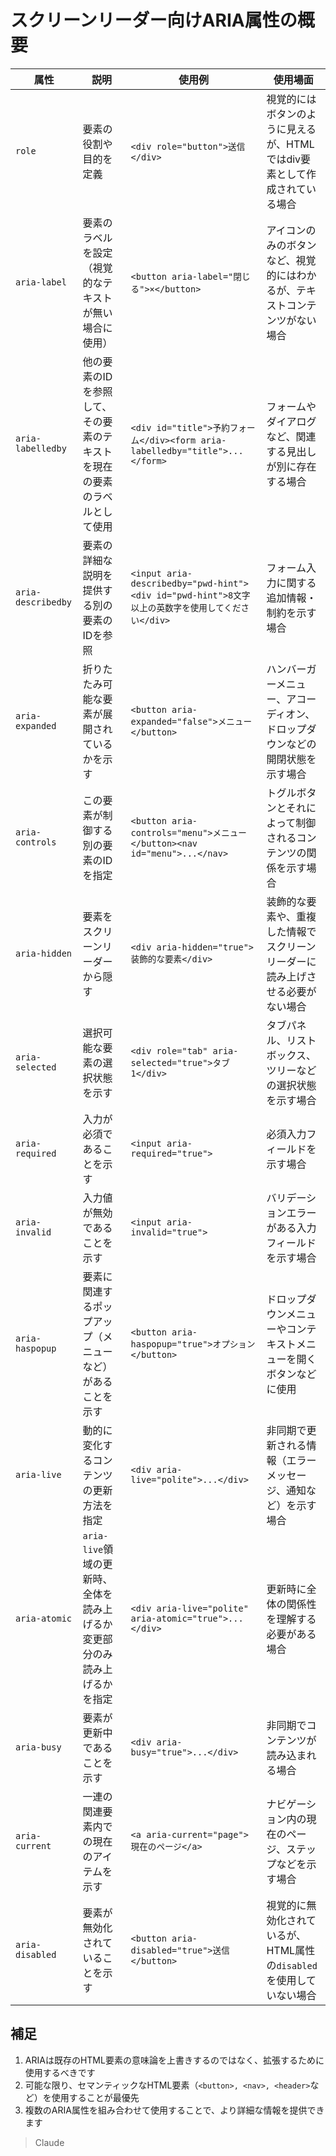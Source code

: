# スクリーンリーダー向けARIA属性の概要

| 属性 | 説明 | 使用例 | 使用場面 |
|------|------|--------|----------|
| `role` | 要素の役割や目的を定義 | `<div role="button">送信</div>` | 視覚的にはボタンのように見えるが、HTMLではdiv要素として作成されている場合 |
| `aria-label` | 要素のラベルを設定（視覚的なテキストが無い場合に使用） | `<button aria-label="閉じる">×</button>` | アイコンのみのボタンなど、視覚的にはわかるが、テキストコンテンツがない場合 |
| `aria-labelledby` | 他の要素のIDを参照して、その要素のテキストを現在の要素のラベルとして使用 | `<div id="title">予約フォーム</div><form aria-labelledby="title">...</form>` | フォームやダイアログなど、関連する見出しが別に存在する場合 |
| `aria-describedby` | 要素の詳細な説明を提供する別の要素のIDを参照 | `<input aria-describedby="pwd-hint"><div id="pwd-hint">8文字以上の英数字を使用してください</div>` | フォーム入力に関する追加情報・制約を示す場合 |
| `aria-expanded` | 折りたたみ可能な要素が展開されているかを示す | `<button aria-expanded="false">メニュー</button>` | ハンバーガーメニュー、アコーディオン、ドロップダウンなどの開閉状態を示す場合 |
| `aria-controls` | この要素が制御する別の要素のIDを指定 | `<button aria-controls="menu">メニュー</button><nav id="menu">...</nav>` | トグルボタンとそれによって制御されるコンテンツの関係を示す場合 |
| `aria-hidden` | 要素をスクリーンリーダーから隠す | `<div aria-hidden="true">装飾的な要素</div>` | 装飾的な要素や、重複した情報でスクリーンリーダーに読み上げさせる必要がない場合 |
| `aria-selected` | 選択可能な要素の選択状態を示す | `<div role="tab" aria-selected="true">タブ1</div>` | タブパネル、リストボックス、ツリーなどの選択状態を示す場合 |
| `aria-required` | 入力が必須であることを示す | `<input aria-required="true">` | 必須入力フィールドを示す場合 |
| `aria-invalid` | 入力値が無効であることを示す | `<input aria-invalid="true">` | バリデーションエラーがある入力フィールドを示す場合 |
| `aria-haspopup` | 要素に関連するポップアップ（メニューなど）があることを示す | `<button aria-haspopup="true">オプション</button>` | ドロップダウンメニューやコンテキストメニューを開くボタンなどに使用 |
| `aria-live` | 動的に変化するコンテンツの更新方法を指定 | `<div aria-live="polite">...</div>` | 非同期で更新される情報（エラーメッセージ、通知など）を示す場合 |
| `aria-atomic` | `aria-live`領域の更新時、全体を読み上げるか変更部分のみ読み上げるかを指定 | `<div aria-live="polite" aria-atomic="true">...</div>` | 更新時に全体の関係性を理解する必要がある場合 |
| `aria-busy` | 要素が更新中であることを示す | `<div aria-busy="true">...</div>` | 非同期でコンテンツが読み込まれる場合 |
| `aria-current` | 一連の関連要素内での現在のアイテムを示す | `<a aria-current="page">現在のページ</a>` | ナビゲーション内の現在のページ、ステップなどを示す場合 |
| `aria-disabled` | 要素が無効化されていることを示す | `<button aria-disabled="true">送信</button>` | 視覚的に無効化されているが、HTML属性の`disabled`を使用していない場合 |
## 補足
1. ARIAは既存のHTML要素の意味論を上書きするのではなく、拡張するために使用するべきです
1. 可能な限り、セマンティックなHTML要素（`<button>, <nav>, <header>`など）を使用することが最優先
1. 複数のARIA属性を組み合わせて使用することで、より詳細な情報を提供できます
> Claude